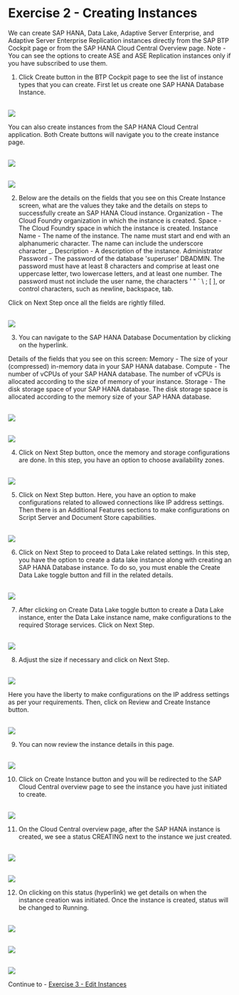 # Exercise 2 - Creating Instances

We can create SAP HANA, Data Lake, Adaptive Server Enterprise, and Adaptive Server Enterprise Replication instances directly from the SAP BTP Cockpit page or from the SAP HANA Cloud Central Overview page.
Note - You can see the options to create ASE and ASE Replication instances only if you have subscribed to use them.

1. Click Create button in the BTP Cockpit page to see the list of instance types that you can create. First let us create one SAP HANA Database Instance. 

<br>![](./images/1.png)

You can also create instances from the SAP HANA Cloud Central application. Both Create buttons will navigate you to the create instance page.

<br>![](./images/1_b.png)

<br>![](./images/2.png)

2. Below are the details on the fields that you see on this Create Instance screen, what are the values they take and the details on steps to successfully create an SAP HANA Cloud instance.
Organization - The Cloud Foundry organization in which the instance is created.
Space - The Cloud Foundry space in which the instance is created.
Instance Name - The name of the instance. The name must start and end with an alphanumeric character. The name can include the underscore character _.
Description - A description of the instance.
Administrator Password - The password of the database 'superuser' DBADMIN. The password must have at least 8 characters and comprise at least one uppercase letter, two lowercase letters, and at least one number. The password must not include the user name, the characters ' " ` \ ; [ ], or control characters, such as newline, backspace, tab.

Click on Next Step once all the fields are rightly filled. 
 
<br>![](./images/3.png)

3. You can navigate to the SAP HANA Database Documentation by clicking on the hyperlink.

Details of the fields that you see on this screen:
Memory - The size of your (compressed) in-memory data in your SAP HANA database.
Compute - The number of vCPUs of your SAP HANA database.
The number of vCPUs is allocated according to the size of memory of your instance.
Storage - The disk storage space of your SAP HANA database.
The disk storage space is allocated according to the memory size of your SAP HANA database.

<br>![](./images/4.png)

<br>![](./images/21.png)

4. Click on Next Step button, once the memory and storage configurations are done. In this step, you have an option to choose availability zones.

<br>![](./images/5.png)

5. Click on Next Step button. Here, you have an option to make configurations related to allowed connections like IP address settings. Then there is an Additional Features sections to make configurations on Script Server and Document Store capabilities.

<br>![](./images/6.png)

6. Click on Next Step to proceed to Data Lake related settings. In this step, you have the option to create a data lake instance along with creating an SAP HANA Database instance. To do so, you must enable the Create Data Lake toggle button and fill in the related details.

<br>![](./images/7.png)

7. After clicking on Create Data Lake toggle button to create a Data Lake instance, enter the Data Lake instance name, make configurations to the required Storage services. Click on Next Step.

<br>![](./images/8.png)

8. Adjust the size if necessary and click on Next Step.

<br>![](./images/9.png)

Here you have the liberty to make configurations on the IP address settings as per your requirements. Then, click on Review and Create Instance button.

<br>![](./images/10.png)

9. You can now review the instance details in this page.

<br>![](./images/11.png)

10. Click on Create Instance button and you will be redirected to the SAP Cloud Central overview page to see the instance you have just initiated to create.

<br>![](./images/12.png)

11. On the Cloud Central overview page, after the SAP HANA instance is created, we see a status CREATING next to the instance we just created. 

<br>![](./images/13.png)

<br>![](/exercises/ex2/images/14.png)

12. On clicking on this status (hyperlink) we get details on when the instance creation was initiated. Once the instance is created, status will be changed to Running.

<br>![](./images/18.png)

<br>![](./images/19.png)

<br>![](./images/20.png)

Continue to - [Exercise 3 - Edit Instances ](../ex_3/README.md)
